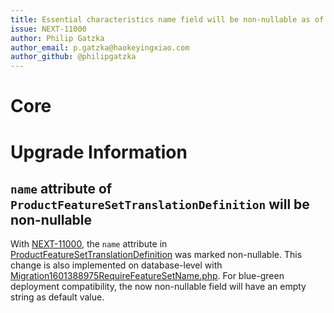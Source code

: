 ```yaml
---
title: Essential characteristics name field will be non-nullable as of v6.4.0.0
issue: NEXT-11000
author: Philip Gatzka
author_email: p.gatzka@haokeyingxiao.com 
author_github: @philipgatzka
---
```

# Core

# Upgrade Information

## `name` attribute of `ProductFeatureSetTranslationDefinition` will be non-nullable

With [NEXT-11000](https://issues.haokeyingxiao.com/issues/NEXT-11000), the `name` attribute in
[ProductFeatureSetTranslationDefinition](https://github.com/haokeyingxiao/platform/blob/master/src/Core/Content/Product/Aggregate/ProductFeatureSetTranslation/ProductFeatureSetTranslationDefinition.php)
was marked non-nullable. This change is also implemented on database-level with
[Migration1601388975RequireFeatureSetName.php](https://github.com/haokeyingxiao/platform/blob/master/src/Core/Migration/Migration1601388975RequireFeatureSetName.php).
For blue-green deployment compatibility, the now non-nullable field will have an empty string as default value.

